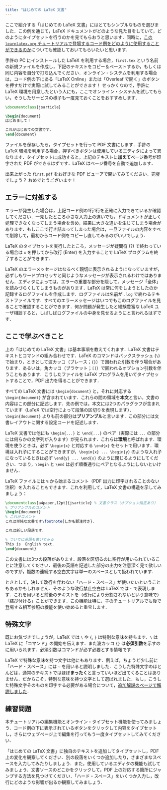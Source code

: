 ```yaml
---
title: "はじめての LaTeX 文書"
---
```


ここで紹介する「はじめての LaTeX 文書」にはとてもシンプルなものを選びました．この例を通じて，LaTeX ドキュメントがどのような見た目をしていて，どのようにタイプセットを行うのかを見てもらおうと思います．同時に，[この `learnlatex.org` チュートリアルで登場するコード例をどのように使用することができるのか](help)についても確認しておいてもらいたいと思います．

手許の PC にインストールした LaTeX を利用する場合，`first.tex` という名前の新規ファイルを作成し，下記のテキストをコピー＆ペーストするか，もしくは同じ内容を自分で打ち込んでください．オンライン・システムを利用する場合は，コード例の下にある「LaTeX Online」または「Overleaf で開く」のボタンを押すだけで実際に試してみることができます！ せっかくなので，手許に LaTeX 環境を用意したという人にも，ここでオンライン・システムを試してもらい，そうしたサービスの様子も一度見ておくことをおすすめします．
```latex
\documentclass{jsarticle}

\begin{document}
はじめまして！

これがはじめての文書です．
\end{document}
```
ファイルを保存したら，タイプセットを行って PDF 文書にします．手許の LaTeX 環境を利用する場合，押すべきボタンは使用しているエディタによって異なります．タイプセットに成功すると，上記のテキストに**加えて**ページ番号が印字された PDF ができるはずです．LaTeX はページ番号を自動で追加します．

出来上がった `first.pdf` をお好きな PDF ビューアで開いてみてください．完璧でしょう？ おめでとうございます！

## エラーに対処する

エラーが発生した場合は，上記コード例の1行1行を正確に入力できているか確認してください．一見したところ小さな入力上の違いでも，ドキュメントが正しく処理できなくなってしまう場合を含め，結果に大きな違いを生じてしまう場合があります．もしここで行き詰まってしまった場合は，一旦ファイルの内容をすべて削除して，最初からコード例をコピーし直してみるのがいいでしょう．

LaTeX のタイプセットを実行したところ，メッセージが疑問符 (?) で終わっている場合は `x` を押してから改行 (Enter) を入力することで LaTeX プログラムを終了することができます．

LaTeX のエラーメッセージはなるべく親切に表示されるようになっていますが，必ずしもワードプロセッサと同じようなメッセージが表示されるわけではありません．エディタによっては，エラーの重要な部分を隠して，メッセージ「全体」を読みづらくしてしまうものがあります．LaTeX は常に何をしようとしたのか記録するログファイルを作成します．ログファイルは名前が `.log` で終わるテキストファイルです．すべてのエラーメッセージはいつでもこのログファイルを見ることで確認することができます．何か問題が発生したと経験豊富な LaTeX ユーザ相談すると，しばしばログファイルの中身を見せるようにと言われるはずです．

## ここで学ぶべきこと

上の「はじめての LaTeX 文書」は基本事項を教えてくれます．LaTeX 文書はテキストとコマンドの組み合わせです．LaTeX のコマンドはバックスラッシュ (``\``) で始まり，ときとして波カッコ（ブレース；`{}`）で囲われた引数を伴う場合があります．あるいは，角カッコ（ブラケット；`[]`）で囲われるオプション引数を伴うこともあります．こうしたファイルを LaTeX プログラムを用いてタイプセットすることで，PDF 出力を得ることができます．

すべての LaTeX 文書には `\begin{document}` と，それに対応する `\begin{document}` が含まれています．これらの間の領域を**本文**と言い，文書の内容はこの部分に記述します．先の例では，本文には2つのパラグラフが含まれています（LaTeX では空行によって段落の区切りを表現します）．`\begin{document}` よりも前の部分は**プリアンブル**と言います．この部分には文書レイアウトに関する設定コードを記述します．

LaTeX 文書では他にも `\begin{...}` と `\end{...}` のペア（実際には `...` の部分には何らかの文字列が入ります）が見られます．これらは**環境**と呼ばれます．環境を使うときは，必ず `\begin{x}` と対応する `\end{x}` をセットで用います．環境は入れ子にすることができますが，`\begin{x} ... \begin{y}` のような入れ子になっているときは必ず `\end{y} ... \end{x}` のように閉じるようにしてください．つまり，`\begin` と `\end` は必ず順番通りにペアとなるようにしないといけません．

LaTeX ファイルには `%` から始まるコメント（PDF 出力に印字されることのない注釈）を入れることもできます．これを利用して，LaTeX 文書の構造を示してみましょう：
```latex
\documentclass[a4paper,12pt]{jsarticle} % 文書クラス（オプション指定あり）
% プリアンブルのコメント
\begin{document}
% これがコメント
これは単純な文書です\footnote{しかも脚注付き}．

これは新しい段落です．

% ついでに英語も書いてみる
This is  English text.
\end{document}
```
この文書には3つの段落があります．段落を区切るのに空行が用いられていることに注意してください．最後の英語を記述した部分の出力を注意深く見て欲しいのですが，複数の連続する空白文字は単一のスペースとして扱われています．

ときとして，決して改行を伴わない「ハード・スペース」が使いたいということもあるかもしれません．そのような改行禁止空白は LaTeX では `~` で表現します．これを用いると前後のテキストを（改行により分割されないという意味で）「結び付ける」ことができます．この機能は特に，子のチュートリアルでも後で登場する相互参照の機能を使い始めると重宝します．

## 特殊文字

既にお気づきでしょうが，LaTeX では ``\`` や `{`, `}` は特別な意味を持ちます．``\`` は LaTeX に「コマンド」の開始を伝えます．また波カッコ `{}` は**必須引数**を示すのに用いられます．必須引数はコマンドが必ず必要とする情報です．

LaTeX で特殊な意味を持つ文字は他にもあります．例えば，ちょうど少し前に「ハード・スペース」には `~` を用いると説明しました．こうした特殊文字のほとんどは，通常のテキストではほぼ**まったく**と言っていいほど出てくることはありません．だからこそ，特別な意味を持つ文字として選ばれました．もし，こうした特殊文字そのものを印字する必要がある場合について，[追加解説のページで解説しました](more-03)．

## 練習問題

本チュートリアルの編集機能とオンライン・タイプセット機能を使ってみましょう．コード例の下に表示されているボタンをクリックして内容をタイプセットし，さらにウェブページ上で編集を行ってもう一度タイプセットしてみてください．

「はじめての LaTeX 文書」に独自のテキストを追加してタイプセットし，PDF 上の変化を観察してください．別の段落をいくつか追加したり，さまざまなスペースを入力してみたりしましょう．また，使用しているエディタの機能も試してみましょう．文書ソースのどこかをクリックして，PDF 上の対応する箇所にジャンプする方法を見つけてください．「ハード・スペース」をいくつか入力し，改行にどのような影響が出るか観察してみましょう．